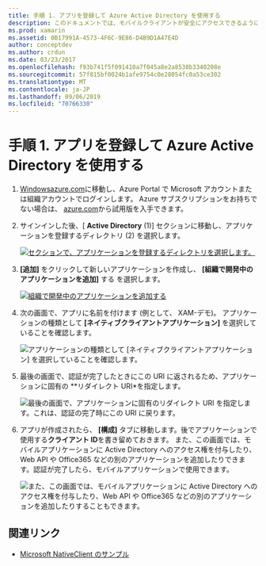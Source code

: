 ```yaml
---
title: 手順 1. アプリを登録して Azure Active Directory を使用する
description: このドキュメントでは、モバイルクライアントが安全にアクセスできるように Azure Active Directory に Azure アプリケーションを登録する方法について説明します。
ms.prod: xamarin
ms.assetid: 0B17991A-4573-4F6C-9E86-D4B9D1A47E4D
author: conceptdev
ms.author: crdun
ms.date: 03/23/2017
ms.openlocfilehash: f93b741f5f091410a7f045a8e2a8538b3340208e
ms.sourcegitcommit: 57f815bf0024b1afe9754c0e28054fc0a53ce302
ms.translationtype: MT
ms.contentlocale: ja-JP
ms.lasthandoff: 09/06/2019
ms.locfileid: "70766330"
---
```

# <a name="step-1-register-an-app-to-use-azure-active-directory"></a>手順 1. アプリを登録して Azure Active Directory を使用する

1. [Windowsazure.com](https://manage.windowsazure.com)に移動し、Azure Portal で Microsoft アカウントまたは組織アカウントでログインします。 Azure サブスクリプションをお持ちでない場合は、 [azure.com](https://www.azure.com)から試用版を入手できます。

2. サインインした後、[ **Active Directory** (1)] セクションに移動し、アプリケーションを登録するディレクトリ (2) を選択します。

   [![](register-images/01.-active-directory-in-azure-portal-sml.jpg "セクションで、アプリケーションを登録するディレクトリを選択します。")](register-images/01.-active-directory-in-azure-portal.jpg#lightbox)

3. **[追加]** をクリックして新しいアプリケーションを作成し、 **[組織で開発中のアプリケーションを追加]** する を選択します。

   [![](register-images/02.-add-new-application-sml.jpg "組織で開発中のアプリケーションを追加する")](register-images/02.-add-new-application.jpg#lightbox)

4. 次の画面で、アプリに名前を付けます (例として、 XAM-デモ)。
   アプリケーションの種類として **[ネイティブクライアントアプリケーション]** を選択していることを確認します。

   ![](register-images/03.-app-name.jpg "アプリケーションの種類として [ネイティブクライアントアプリケーション] を選択していることを確認します。")

5. 最後の画面で、認証が完了したときにこの URI に返されるため、アプリケーションに固有の **リダイレクト URI*を指定します。

   ![](register-images/04.-app-redirect.jpg "最後の画面で、アプリケーションに固有のリダイレクト URI を指定します。これは、認証の完了時にこの URI に戻ります。")

6. アプリが作成されたら、 **[構成]** タブに移動します。後でアプリケーションで使用する**クライアント ID**を書き留めておきます。 また、この画面では、モバイルアプリケーションに Active Directory へのアクセス権を付与したり、Web API や Office365 などの別のアプリケーションを追加したりできます。認証が完了したら、モバイルアプリケーションで使用できます。

   ![](register-images/05.-configure.jpg "また、この画面では、モバイルアプリケーションに Active Directory へのアクセス権を付与したり、Web API や Office365 などの別のアプリケーションを追加したりすることもできます。")

## <a name="related-links"></a>関連リンク

- [Microsoft NativeClient のサンプル](https://github.com/AzureADSamples/NativeClient-MultiTarget-DotNet)
